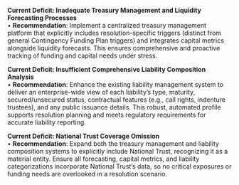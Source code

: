 
**Current Deficit: Inadequate Treasury Management and Liquidity Forecasting Processes**  
• **Recommendation**: Implement a centralized treasury management platform that explicitly includes resolution-specific triggers (distinct from general Contingency Funding Plan triggers) and integrates capital metrics alongside liquidity forecasts. This ensures comprehensive and proactive tracking of funding and capital needs under stress.

**Current Deficit: Insufficient Comprehensive Liability Composition Analysis**  
• **Recommendation**: Enhance the existing liability management system to deliver an enterprise-wide view of each liability’s type, maturity, secured/unsecured status, contractual features (e.g., call rights, indenture trustees), and any public issuance details. This robust, automated profile supports resolution planning and meets regulatory requirements for accurate liability reporting.

**Current Deficit: National Trust Coverage Omission**  
• **Recommendation**: Expand both the treasury management and liability composition systems to explicitly include National Trust, recognizing it as a material entity. Ensure all forecasting, capital metrics, and liability categorizations incorporate National Trust’s data, so no critical exposures or funding needs are overlooked in a resolution scenario.
